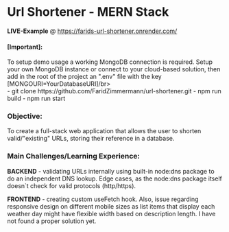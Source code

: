 # Url Shortener - MERN Stack

**LIVE-Example** @ https://farids-url-shortener.onrender.com/


<h4>[Important]:</h4>
To setup demo usage a working MongoDB connection is required.
Setup your own MongoDB instance or connect to your cloud-based solution, then add in the root of the project an ".env" file with the key [MONGOURI=YourDatabaseURI]/br>
</br>
- git clone https://github.com/FaridZimmermann/url-shortener.git
- npm run build
- npm run start


<h3>Objective:</h3> To create a full-stack web application that allows the user to shorten valid/"existing" URLs, storing their reference in a database.   
 
</br>
<h3>Main Challenges/Learning Experience:</h3> 

**BACKEND** - validating URLs internally using built-in node:dns package to do an independent DNS lookup. Edge cases, as the node:dns package itself doesn`t check for valid protocols (http/https). </br>

**FRONTEND** - creating custom useFetch hook. Also, issue regarding responsive design on different mobile sizes as list items that display each weather day might have flexible width based on description length. I have not found a proper solution yet.


